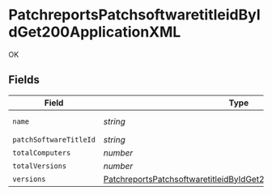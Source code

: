 # PatchreportsPatchsoftwaretitleidByIdGet200ApplicationXML

OK


## Fields

| Field                                                                                                                                                             | Type                                                                                                                                                              | Required                                                                                                                                                          | Description                                                                                                                                                       | Example                                                                                                                                                           |
| ----------------------------------------------------------------------------------------------------------------------------------------------------------------- | ----------------------------------------------------------------------------------------------------------------------------------------------------------------- | ----------------------------------------------------------------------------------------------------------------------------------------------------------------- | ----------------------------------------------------------------------------------------------------------------------------------------------------------------- | ----------------------------------------------------------------------------------------------------------------------------------------------------------------- |
| `name`                                                                                                                                                            | *string*                                                                                                                                                          | :heavy_minus_sign:                                                                                                                                                | N/A                                                                                                                                                               | Google Chrome                                                                                                                                                     |
| `patchSoftwareTitleId`                                                                                                                                            | *string*                                                                                                                                                          | :heavy_minus_sign:                                                                                                                                                | N/A                                                                                                                                                               | 1                                                                                                                                                                 |
| `totalComputers`                                                                                                                                                  | *number*                                                                                                                                                          | :heavy_minus_sign:                                                                                                                                                | N/A                                                                                                                                                               | 1                                                                                                                                                                 |
| `totalVersions`                                                                                                                                                   | *number*                                                                                                                                                          | :heavy_minus_sign:                                                                                                                                                | N/A                                                                                                                                                               | 1                                                                                                                                                                 |
| `versions`                                                                                                                                                        | [PatchreportsPatchsoftwaretitleidByIdGet200ApplicationXMLVersions](../../models/operations/patchreportspatchsoftwaretitleidbyidget200applicationxmlversions.md)[] | :heavy_minus_sign:                                                                                                                                                | N/A                                                                                                                                                               |                                                                                                                                                                   |